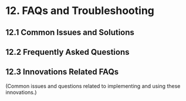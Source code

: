# 12. FAQs and Troubleshooting


## 12.1 Common Issues and Solutions


## 12.2 Frequently Asked Questions


## 12.3 Innovations Related FAQs

(Common issues and questions related to implementing and using these innovations.)